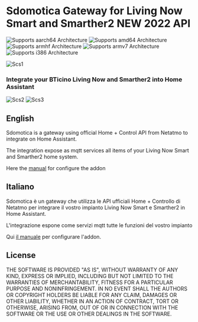 # Sdomotica Gateway for Living Now Smart and Smarther2 NEW 2022 API

![Supports aarch64 Architecture][aarch64-shield] ![Supports amd64 Architecture][amd64-shield] ![Supports armhf Architecture][armhf-shield] ![Supports armv7 Architecture][armv7-shield] ![Supports i386 Architecture][i386-shield]


![Scs1][scs1]


### Integrate your BTicino Living Now and Smarther2 into Home Assistant

![Scs2][scs2]
![Scs3][scs3]

## English
Sdomotica is a gateway using official Home + Control API from Netatmo to integrate on Home Assistant.

The integration expose as mqtt services all items of your Living Now Smart and Smarther2 home system.

Here the [manual][manuale] for configure the addon

## Italiano
Sdomotica è un gateway che utilizza le API ufficiali Home + Controllo di Netatmo per integrare
il vostro impianto Living Now Smart e Smarther2 in Home Assistant.

L'integrazione espone come servizi mqtt tutte le funzioni del vostro impianto

Qui [il manuale][manuale] per configurare l'addon.


## License

THE SOFTWARE IS PROVIDED "AS IS", WITHOUT WARRANTY OF ANY KIND, EXPRESS OR
IMPLIED, INCLUDING BUT NOT LIMITED TO THE WARRANTIES OF MERCHANTABILITY,
FITNESS FOR A PARTICULAR PURPOSE AND NONINFRINGEMENT. IN NO EVENT SHALL THE
AUTHORS OR COPYRIGHT HOLDERS BE LIABLE FOR ANY CLAIM, DAMAGES OR OTHER
LIABILITY, WHETHER IN AN ACTION OF CONTRACT, TORT OR OTHERWISE, ARISING FROM,
OUT OF OR IN CONNECTION WITH THE SOFTWARE OR THE USE OR OTHER DEALINGS IN THE
SOFTWARE.

[aarch64-shield]: https://img.shields.io/badge/aarch64-yes-green.svg
[amd64-shield]: https://img.shields.io/badge/amd64-no-green.svg
[armhf-shield]: https://img.shields.io/badge/armhf-yes-green.svg
[armv7-shield]: https://img.shields.io/badge/armv7-yes-green.svg
[i386-shield]: https://img.shields.io/badge/i386-no-green.svg
[manuale]: http://www.sdomotica.com/gateway2/Addon_Sdomotica_BTicino_2.pdf
[webinterface]: http://www.sdomotica.com/gateway2/scswebinterface.png
[scs1]: http://www.sdomotica.com/gateway2/netatmo1.jpg
[scs2]: http://www.sdomotica.com/gateway2/netatmo2.jpg
[scs3]: http://www.sdomotica.com/gateway2/netatmo3.jpg